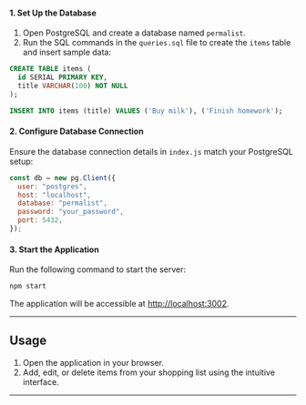 #### 1. Set Up the Database
1. Open PostgreSQL and create a database named `permalist`.
2. Run the SQL commands in the `queries.sql` file to create the `items` table and insert sample data:
```sql
CREATE TABLE items (
  id SERIAL PRIMARY KEY,
  title VARCHAR(100) NOT NULL
);

INSERT INTO items (title) VALUES ('Buy milk'), ('Finish homework');
```

#### 2. Configure Database Connection
Ensure the database connection details in `index.js` match your PostgreSQL setup:
```js
const db = new pg.Client({
  user: "postgres",
  host: "localhost",
  database: "permalist",
  password: "your_password",
  port: 5432,
});
```

#### 3. Start the Application
Run the following command to start the server:
```bash
npm start
```

The application will be accessible at [http://localhost:3002](http://localhost:3002).

---

## Usage
1. Open the application in your browser.
2. Add, edit, or delete items from your shopping list using the intuitive interface.

---

